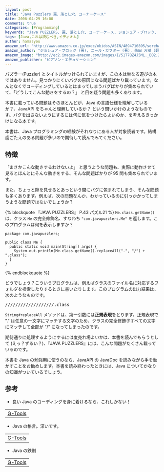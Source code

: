 ```yaml
---
layout: post
title: "Java Puzzlers 罠、落とし穴、コーナーケース"
date: 2006-04-29 16:00
comments: true
categories: [Programming]
keywords: "Java PUZZLERS, 罠, 落とし穴, コーナーケース, ジョシュア・ブロック, パズラー"
tags: [Java,これは読むべき,イディオム]
author: hamasyou
amazon_url: "http://www.amazon.co.jp/exec/obidos/ASIN/4894716895/sorehabooks-22/249-0274085-1341158?%5Fencoding=UTF8&camp=247&link%5Fcode=xm2"
amazon_author: "ジョシュア・ブロック (著), ニール・ガフター (著), 柴田 芳樹 (翻訳)"
amazon_image: "http://ec2.images-amazon.com/images/I/51T7QZ4J5ML._BO2,204,203,200_PIsitb-sticker-arrow-click,-76_AA300_SH20_OU09_.jpg"
amazon_publisher: "ピアソン・エデュケーション"
---
```


パズラー(Puzzler) とタイトルがつけられていますが、この本は単なる遊びの本ではありません。見つかりにくいバグの原因になる問題ばかり載っています。なんとなくでコーディングしているとはまってしまうバグばかりが集められていて、「どうしてこんな動きをするの？」 と目を疑う問題も多くあります。

本書に載っている問題はそのほとんどが、Java の言語仕様を理解しているか？、JavaAPI をちゃんと理解しているか？ という問いかけのようなものです。バグを出さないようにするには何に気をつけたらよいのか、を考えるきっかけになる本です。

本書は、Java プログラミングの経験がそれなりにある人が対象読者です。結構歯ごたえのある問題が多いので期待して読んでみてください。


<!-- more -->

<h2>特徴</h2>

「まさかこんな動きするわけないよ」 と思うような問題も、実際に動作させて見るとほんとにそんな動きをする、そんな問題ばかりが 95 問も集められています。

また、ちょっと隙を見せるとあっという間にバグに包まれてしまう、そんな問題も多くあります。例えば、次の問題なんか、わかっているのに引っかかってしまうような問題ではないでしょうか？

{% blockquote 『JAVA PUZZLERS』 P.43 パズル21 %}
<code>Me.class.getName()</code> は、クラス <code>Me</code> の完全修飾名、すなわち <code>&quot;com.javapuzzlers.Me&quot;</code> を返します。このプログラムは何を表示しますか？

<pre class="code"><code><span class="keyword">package</span> com.javapuzzlers; 
 
<span class="keyword">public</span> <span class="keyword">class</span> Me { 
  <span class="keyword">public</span> <span class="keyword">static</span> <span class="keyword">void</span> main(String[] args) { 
    System.out.println(Me.class.getName().replaceAll(<span class="literal">"."</span>, <span class="literal">"/"</span>) + <span class="literal">".class"</span>);
  } 
} 
</code></pre>


{% endblockquote %}

どうでしょう？こういうプログラムは、例えばクラスのファイル名に対応するフォルダを検索したりするときに書いたりします。このプログラムの出力結果は、次のようなものです。

<pre class="console">///////////////////.class</pre>

<code>String#replaceAll</code> メソッドは、第一引数には<strong>正規表現</strong>をとります。正規表現で &quot;.&quot; は任意の一文字にマッチする文字のため、クラスの完全修飾子すべての文字にマッチして全部が &quot;/&quot; になってしまったのです。

期待通りに処理するようにするには度売れ場よいかは、本書を読んでもらうとして (えっ？ずるい？)、『JAVA PUZZLERS』には、こんな問題がたくさん載っているのです。

本書を Java の勉強用に使うのなら、JavaAPI の JavaDoc を読みながら手を動かすことをお勧めします。本書を読み終わったときには、Java についてかなりの知識がついているでしょう。

<h2>参考</h2>

+ 良い Java のコーディングを身に着けるなら、これしかない！
<div class="rakuten">
<table width="400" border="0" cellpadding="5"><tr><td colspan="2" ><a href="http://www.amazon.co.jp/exec/obidos/ASIN/4894714361/sorehabooks-22/ref=nosim/" rel="external nofollow">G-Tools</a></font></td></tr></table>
</div>

+ Java の格言。深いです。
<div class="rakuten">
<table width="400"  border="0" cellpadding="5"><tr><td colspan="2" ><a href="http://www.amazon.co.jp/exec/obidos/ASIN/4894711877/sorehabooks-22/ref=nosim/" rel="external nofollow">G-Tools</a></font></td></tr></table>
</div>

+ Java の鉄則
<div class="rakuten">
<table width="400"  border="0" cellpadding="5"><tr><td colspan="2" ><a href="http://www.amazon.co.jp/exec/obidos/ASIN/489471258X/sorehabooks-22/ref=nosim/" rel="external nofollow">G-Tools</a></font></td></tr></table>
</div>




